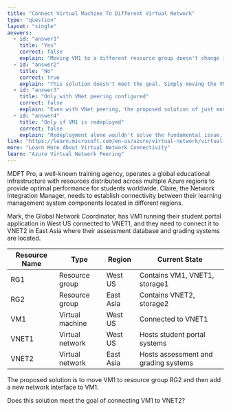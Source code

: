 ```yaml
---
title: "Connect Virtual Machine To Different Virtual Network"
type: "question"
layout: "single"
answers:
  - id: "answer1"
    title: "Yes"
    correct: false
    explain: "Moving VM1 to a different resource group doesn't change its network connectivity. Adding a network interface to VM1 doesn't automatically connect it to VNET2, and cross-region networking requires additional configuration like VNet peering or VPN connectivity."
  - id: "answer2"
    title: "No"
    correct: true
    explain: "This solution doesn't meet the goal. Simply moving the VM and adding a network interface won't connect VM1 to VNET2 in East Asia. Cross-region connectivity requires VNet peering, VPN gateway, or other networking solutions to enable communication between regions."
  - id: "answer3"
    title: "Only with VNet peering configured"
    correct: false
    explain: "Even with VNet peering, the proposed solution of just moving the VM and adding a network interface is insufficient. The VM would need proper network configuration and the VNet peering would need to be established first."
  - id: "answer4"
    title: "Only if VM1 is redeployed"
    correct: false
    explain: "Redeployment alone wouldn't solve the fundamental issue. VM1 is in West US and VNET2 is in East Asia, so cross-region connectivity solutions are required regardless of deployment method."
link: "https://learn.microsoft.com/en-us/azure/virtual-network/virtual-network-peering-overview"
more: "Learn More About Virtual Network Connectivity"
learn: "Azure Virtual Network Peering"
---
```


MDFT Pro, a well-known training agency, operates a global educational infrastructure with resources distributed across multiple Azure regions to provide optimal performance for students worldwide. Claire, the Network Integration Manager, needs to establish connectivity between their learning management system components located in different regions.

Mark, the Global Network Coordinator, has VM1 running their student portal application in West US connected to VNET1, and they need to connect it to VNET2 in East Asia where their assessment database and grading systems are located.

| Resource Name | Type | Region | Current State |
|---------------|------|--------|---------------|
| RG1 | Resource group | West US | Contains VM1, VNET1, storage1 |
| RG2 | Resource group | East Asia | Contains VNET2, storage2 |
| VM1 | Virtual machine | West US | Connected to VNET1 |
| VNET1 | Virtual network | West US | Hosts student portal systems |
| VNET2 | Virtual network | East Asia | Hosts assessment and grading systems |

The proposed solution is to move VM1 to resource group RG2 and then add a new network interface to VM1.

Does this solution meet the goal of connecting VM1 to VNET2?
